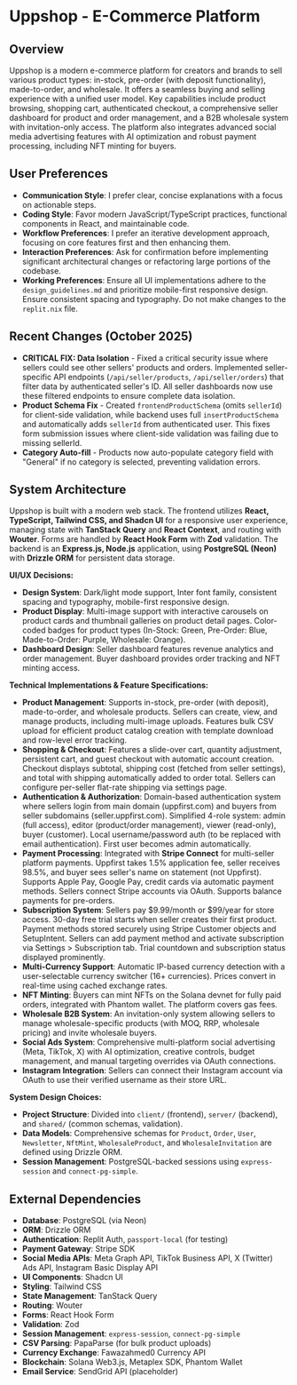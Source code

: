 # Uppshop - E-Commerce Platform

## Overview
Uppshop is a modern e-commerce platform for creators and brands to sell various product types: in-stock, pre-order (with deposit functionality), made-to-order, and wholesale. It offers a seamless buying and selling experience with a unified user model. Key capabilities include product browsing, shopping cart, authenticated checkout, a comprehensive seller dashboard for product and order management, and a B2B wholesale system with invitation-only access. The platform also integrates advanced social media advertising features with AI optimization and robust payment processing, including NFT minting for buyers.

## User Preferences
- **Communication Style**: I prefer clear, concise explanations with a focus on actionable steps.
- **Coding Style**: Favor modern JavaScript/TypeScript practices, functional components in React, and maintainable code.
- **Workflow Preferences**: I prefer an iterative development approach, focusing on core features first and then enhancing them.
- **Interaction Preferences**: Ask for confirmation before implementing significant architectural changes or refactoring large portions of the codebase.
- **Working Preferences**: Ensure all UI implementations adhere to the `design_guidelines.md` and prioritize mobile-first responsive design. Ensure consistent spacing and typography. Do not make changes to the `replit.nix` file.

## Recent Changes (October 2025)
- **CRITICAL FIX: Data Isolation** - Fixed a critical security issue where sellers could see other sellers' products and orders. Implemented seller-specific API endpoints (`/api/seller/products`, `/api/seller/orders`) that filter data by authenticated seller's ID. All seller dashboards now use these filtered endpoints to ensure complete data isolation.
- **Product Schema Fix** - Created `frontendProductSchema` (omits `sellerId`) for client-side validation, while backend uses full `insertProductSchema` and automatically adds `sellerId` from authenticated user. This fixes form submission issues where client-side validation was failing due to missing sellerId.
- **Category Auto-fill** - Products now auto-populate category field with "General" if no category is selected, preventing validation errors.

## System Architecture
Uppshop is built with a modern web stack. The frontend utilizes **React, TypeScript, Tailwind CSS, and Shadcn UI** for a responsive user experience, managing state with **TanStack Query** and **React Context**, and routing with **Wouter**. Forms are handled by **React Hook Form** with **Zod** validation. The backend is an **Express.js, Node.js** application, using **PostgreSQL (Neon)** with **Drizzle ORM** for persistent data storage.

**UI/UX Decisions:**
- **Design System**: Dark/light mode support, Inter font family, consistent spacing and typography, mobile-first responsive design.
- **Product Display**: Multi-image support with interactive carousels on product cards and thumbnail galleries on product detail pages. Color-coded badges for product types (In-Stock: Green, Pre-Order: Blue, Made-to-Order: Purple, Wholesale: Orange).
- **Dashboard Design**: Seller dashboard features revenue analytics and order management. Buyer dashboard provides order tracking and NFT minting access.

**Technical Implementations & Feature Specifications:**
- **Product Management**: Supports in-stock, pre-order (with deposit), made-to-order, and wholesale products. Sellers can create, view, and manage products, including multi-image uploads. Features bulk CSV upload for efficient product catalog creation with template download and row-level error tracking.
- **Shopping & Checkout**: Features a slide-over cart, quantity adjustment, persistent cart, and guest checkout with automatic account creation. Checkout displays subtotal, shipping cost (fetched from seller settings), and total with shipping automatically added to order total. Sellers can configure per-seller flat-rate shipping via settings page.
- **Authentication & Authorization**: Domain-based authentication system where sellers login from main domain (uppfirst.com) and buyers from seller subdomains (seller.uppfirst.com). Simplified 4-role system: admin (full access), editor (product/order management), viewer (read-only), buyer (customer). Local username/password auth (to be replaced with email authentication). First user becomes admin automatically.
- **Payment Processing**: Integrated with **Stripe Connect** for multi-seller platform payments. Uppfirst takes 1.5% application fee, seller receives 98.5%, and buyer sees seller's name on statement (not Uppfirst). Supports Apple Pay, Google Pay, credit cards via automatic payment methods. Sellers connect Stripe accounts via OAuth. Supports balance payments for pre-orders.
- **Subscription System**: Sellers pay $9.99/month or $99/year for store access. 30-day free trial starts when seller creates their first product. Payment methods stored securely using Stripe Customer objects and SetupIntent. Sellers can add payment method and activate subscription via Settings > Subscription tab. Trial countdown and subscription status displayed prominently.
- **Multi-Currency Support**: Automatic IP-based currency detection with a user-selectable currency switcher (16+ currencies). Prices convert in real-time using cached exchange rates.
- **NFT Minting**: Buyers can mint NFTs on the Solana devnet for fully paid orders, integrated with Phantom wallet. The platform covers gas fees.
- **Wholesale B2B System**: An invitation-only system allowing sellers to manage wholesale-specific products (with MOQ, RRP, wholesale pricing) and invite wholesale buyers.
- **Social Ads System**: Comprehensive multi-platform social advertising (Meta, TikTok, X) with AI optimization, creative controls, budget management, and manual targeting overrides via OAuth connections.
- **Instagram Integration**: Sellers can connect their Instagram account via OAuth to use their verified username as their store URL.

**System Design Choices:**
- **Project Structure**: Divided into `client/` (frontend), `server/` (backend), and `shared/` (common schemas, validation).
- **Data Models**: Comprehensive schemas for `Product`, `Order`, `User`, `Newsletter`, `NftMint`, `WholesaleProduct`, and `WholesaleInvitation` are defined using Drizzle ORM.
- **Session Management**: PostgreSQL-backed sessions using `express-session` and `connect-pg-simple`.

## External Dependencies
- **Database**: PostgreSQL (via Neon)
- **ORM**: Drizzle ORM
- **Authentication**: Replit Auth, `passport-local` (for testing)
- **Payment Gateway**: Stripe SDK
- **Social Media APIs**: Meta Graph API, TikTok Business API, X (Twitter) Ads API, Instagram Basic Display API
- **UI Components**: Shadcn UI
- **Styling**: Tailwind CSS
- **State Management**: TanStack Query
- **Routing**: Wouter
- **Forms**: React Hook Form
- **Validation**: Zod
- **Session Management**: `express-session`, `connect-pg-simple`
- **CSV Parsing**: PapaParse (for bulk product uploads)
- **Currency Exchange**: Fawazahmed0 Currency API
- **Blockchain**: Solana Web3.js, Metaplex SDK, Phantom Wallet
- **Email Service**: SendGrid API (placeholder)